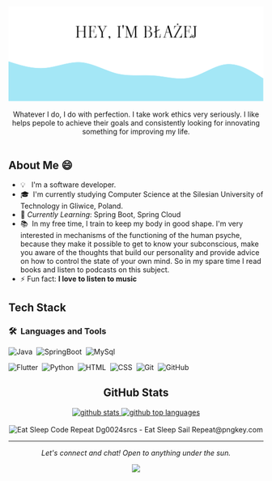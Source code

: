 <div align="center">
  <img src=img/top.png>
</div>


<p align="center">
Whatever I do, I do with perfection. I take work ethics very seriously. I like helps pepole to achieve their goals and consistently looking for innovating something for improving my life.
<br><br>
  
## About Me 😄&nbsp;

- 💡 &nbsp; I'm a software developer.
- 🎓 &nbsp;I'm currently studying Computer Science at the Silesian University of Technology in Gliwice, Poland.
- 🌱 *Currently Learning*: Spring Boot, Spring Cloud<br>
- 📚 &nbsp;In my free time, I train to keep my body in good shape. I'm very interested in mechanisms of the functioning of the human psyche, because they make it possible to get to know your subconscious, make you aware of the thoughts that build our personality and provide advice on how to control the state of your own mind. So in my spare time I read books and listen to podcasts on this subject.
- ⚡ Fun fact: **I love to listen to music**
## Tech Stack
### 🛠 &nbsp;Languages and Tools

![Java](https://img.shields.io/badge/-Java-05122A?style=flat&logo=Java&logoColor=FFA518&color=E0EBED)&nbsp;
![SpringBoot](https://img.shields.io/badge/-SpringBoot-05122A?style=flat&logo=springboot&color=E0EBED)&nbsp;
![MySql](https://img.shields.io/badge/-MySql-05122A?style=flat&logo=mysql&color=E0EBED)&nbsp;
    <br>
  
![Flutter](https://img.shields.io/badge/-Flutter-05122A?style=flat&logo=flutter&color=E0EBED)&nbsp;
![Python](https://img.shields.io/badge/-Python-05122A?style=flat&logo=python&color=E0EBED)&nbsp;
![HTML](https://img.shields.io/badge/-HTML-05122A?style=flat&logo=HTML5&color=E0EBED)&nbsp;
![CSS](https://img.shields.io/badge/-CSS-05122A?style=flat&logo=CSS3&logoColor=1572B6&color=E0EBED)&nbsp;
![Git](https://img.shields.io/badge/-Git-05122A?style=flat&logo=git&color=E0EBED)&nbsp;
![GitHub](https://img.shields.io/badge/-GitHub-05122A?style=flat&logo=github&color=E0EBED)&nbsp;


<div align="center">
 <h2>GitHub Stats </h2>

<a href="https://github.com/appleboy">
  <img height="180em" src="https://github-readme-stats.vercel.app/api?username=senti50&show_icons=true&theme=merko&count_private=true" alt="github stats" />
  <img height="180em" src="https://github-readme-stats.vercel.app/api/top-langs/?username=senti50&theme=merko&layout=compact" alt="github top languages" />
 
</a>
   </div>
<br/>
<div align="center">
<img src="https://www.pngkey.com/png/detail/352-3520808_eat-sleep-code-repeat-dg0024srcs-eat-sleep-sail.png" alt="Eat Sleep Code Repeat Dg0024srcs - Eat Sleep Sail Repeat@pngkey.com">
 </div>
 <hr>
 <p align="center">
  <i>Let's connect and chat! Open to anything under the sun.</i>

  <p align="center">
    <a href=https://www.linkedin.com/in/b%C5%82a%C5%BCej-pudlik-295226202/?locale=en_US"><img                                                                                       src="https://raw.githubusercontent.com/jayehernandez/jayehernandez/3f5402efef9a0ae89211a6e04609558e862ca616/readme/linkedin-fill.svg"></a>
  </p>
<!---
**senti50/senti50** is a ✨ _special_ ✨ repository because its `README.md` (this file) appears on your GitHub profile.

Here are some ideas to get you started:

- 🔭 I’m currently working on ...
- 🌱 I’m currently learning ...
- 👯 I’m looking to collaborate on ...
- 🤔 I’m looking for help with ...
- 💬 Ask me about ...
- 📫 How to reach me: ...
- 😄 Pronouns: ...
- ⚡ Fun fact: ...
-->
